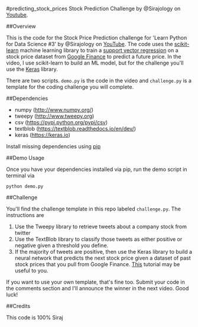 #predicting_stock_prices
Stock Prediction Challenge by @Sirajology on [Youtube](https://youtu.be/SSu00IRRraY).

##Overview

This is the code for the Stock Price Prediction challenge for 'Learn Python for Data Science #3' by @Sirajology on [YouTube](https://youtu.be/SSu00IRRraY). The code uses the [scikit-learn](https://github.com/scikit-learn/scikit-learn) machine learning library to train a [support vector regression](https://en.wikipedia.org/wiki/Support_vector_machine) on a stock price dataset from [Google Finance](https://en.wikipedia.org/wiki/Support_vector_machine) to predict a future price. In the video, I use scikit-learn to build an ML model, but for the challenge you'll use the [Keras](https://keras.io) library.

There are two scripts. `demo.py` is the code in the video and `challenge.py` is a template for the coding challenge you will complete.

##Dependencies

* numpy (http://www.numpy.org/)
* tweepy (http://www.tweepy.org)
* csv (https://pypi.python.org/pypi/csv)
* textblob (https://textblob.readthedocs.io/en/dev/)
* keras (https://keras.io)

Install missing dependencies using [pip](https://pip.pypa.io/en/stable/installing/)

##Demo Usage

Once you have your dependencies installed via pip, run the demo script in terminal via

```
python demo.py
```

##Challenge 

You'll find the challenge template in this repo labeled `challenge.py`. The instructions are 

1. Use the Tweepy library to retrieve tweets about a company stock from twitter
2. Use the TextBlob library to classify those tweets as either positive or negative given a threshold you define.
3. If the majority of tweets are positive, then use the Keras library to build a neural network that predicts the next stock price given a dataset of past stock prices that you pull from Google Finance. [This](http://machinelearningmastery.com/time-series-prediction-with-deep-learning-in-python-with-keras/) tutorial may be useful to you. 

If you want to use your own template, that's fine too. Submit your code in the comments section and I'll announce the winner in
the next video. Good luck!

##Credits

This code is 100% Siraj
